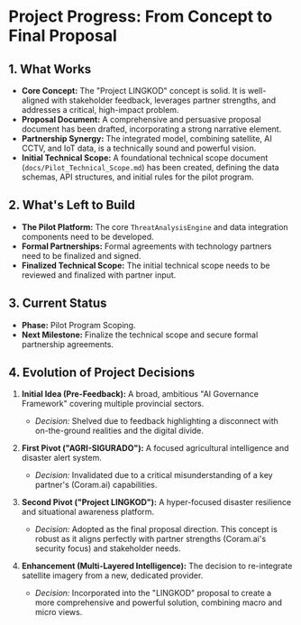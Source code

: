 # Project Progress: From Concept to Final Proposal

## 1. What Works

*   **Core Concept:** The "Project LINGKOD" concept is solid. It is well-aligned with stakeholder feedback, leverages partner strengths, and addresses a critical, high-impact problem.
*   **Proposal Document:** A comprehensive and persuasive proposal document has been drafted, incorporating a strong narrative element.
*   **Partnership Synergy:** The integrated model, combining satellite, AI CCTV, and IoT data, is a technically sound and powerful vision.
*   **Initial Technical Scope:** A foundational technical scope document (`docs/Pilot_Technical_Scope.md`) has been created, defining the data schemas, API structures, and initial rules for the pilot program.

## 2. What's Left to Build

*   **The Pilot Platform:** The core `ThreatAnalysisEngine` and data integration components need to be developed.
*   **Formal Partnerships:** Formal agreements with technology partners need to be finalized and signed.
*   **Finalized Technical Scope:** The initial technical scope needs to be reviewed and finalized with partner input.

## 3. Current Status

*   **Phase:** Pilot Program Scoping.
*   **Next Milestone:** Finalize the technical scope and secure formal partnership agreements.

## 4. Evolution of Project Decisions

1.  **Initial Idea (Pre-Feedback):** A broad, ambitious "AI Governance Framework" covering multiple provincial sectors.
    *   *Decision:* Shelved due to feedback highlighting a disconnect with on-the-ground realities and the digital divide.

2.  **First Pivot ("AGRI-SIGURADO"):** A focused agricultural intelligence and disaster alert system.
    *   *Decision:* Invalidated due to a critical misunderstanding of a key partner's (Coram.ai) capabilities.

3.  **Second Pivot ("Project LINGKOD"):** A hyper-focused disaster resilience and situational awareness platform.
    *   *Decision:* Adopted as the final proposal direction. This concept is robust as it aligns perfectly with partner strengths (Coram.ai's security focus) and stakeholder needs.

4.  **Enhancement (Multi-Layered Intelligence):** The decision to re-integrate satellite imagery from a new, dedicated provider.
    *   *Decision:* Incorporated into the "LINGKOD" proposal to create a more comprehensive and powerful solution, combining macro and micro views.
